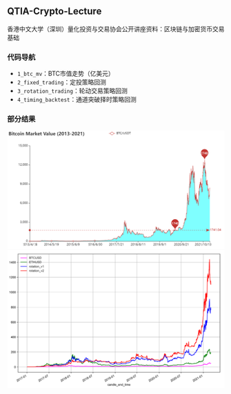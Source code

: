 ## QTIA-Crypto-Lecture
香港中文大学（深圳）量化投资与交易协会公开讲座资料：区块链与加密货币交易基础


### 代码导航
- `1_btc_mv`：BTC市值走势（亿美元）
- `2_fixed_trading`：定投策略回测
- `3_rotation_trading`：轮动交易策略回测
- `4_timing_backtest`：通道突破择时策略回测

### 部分结果 
<div align=center>
<img src="./1_btc_mv/btc_mv_plot.png" width="800">

<img src="./3_rotation_trading/images/comparison.png" width="720">